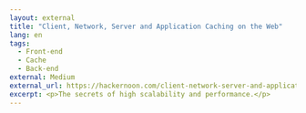 ```yaml
---
layout: external
title: "Client, Network, Server and Application Caching on the Web"
lang: en
tags:
  - Front-end
  - Cache
  - Back-end
external: Medium
external_url: https://hackernoon.com/client-network-server-and-application-caching-on-the-web-2fcdcd856886
excerpt: <p>The secrets of high scalability and performance.</p>
---
```

